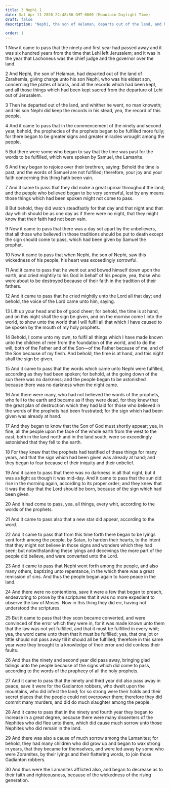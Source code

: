 ```yaml
---
title: 3 Nephi 1
date: Sat Apr 11 2020 22:48:56 GMT-0600 (Mountain Daylight Time)
draft: false
description: "Nephi, the son of Helaman, departs out of the land, and his son Nephi keeps the records—Though signs and wonders abound, the wicked plan to slay the righteous—The night of Christ’s birth arrives—The sign is given, and a new star arises—Lyings and deceivings increase, and the Gadianton robbers slaughter many. About A.D. 1–4."

order: 1
---
```

    
1 Now it came to pass that the ninety and first year had passed away and it was six hundred years from the time that Lehi left Jerusalem; and it was in the year that Lachoneus was the chief judge and the governor over the land.

2 And Nephi, the son of Helaman, had departed out of the land of Zarahemla, giving charge unto his son Nephi, who was his eldest son, concerning the plates of brass, and all the records which had been kept, and all those things which had been kept sacred from the departure of Lehi out of Jerusalem.

3 Then he departed out of the land, and whither he went, no man knoweth; and his son Nephi did keep the records in his stead, yea, the record of this people.

4 And it came to pass that in the commencement of the ninety and second year, behold, the prophecies of the prophets began to be fulfilled more fully; for there began to be greater signs and greater miracles wrought among the people.

5 But there were some who began to say that the time was past for the words to be fulfilled, which were spoken by Samuel, the Lamanite.

6 And they began to rejoice over their brethren, saying: Behold the time is past, and the words of Samuel are not fulfilled; therefore, your joy and your faith concerning this thing hath been vain.

7 And it came to pass that they did make a great uproar throughout the land; and the people who believed began to be very sorrowful, lest by any means those things which had been spoken might not come to pass.

8 But behold, they did watch steadfastly for that day and that night and that day which should be as one day as if there were no night, that they might know that their faith had not been vain.

9 Now it came to pass that there was a day set apart by the unbelievers, that all those who believed in those traditions should be put to death except the sign should come to pass, which had been given by Samuel the prophet.

10 Now it came to pass that when Nephi, the son of Nephi, saw this wickedness of his people, his heart was exceedingly sorrowful.

11 And it came to pass that he went out and bowed himself down upon the earth, and cried mightily to his God in behalf of his people, yea, those who were about to be destroyed because of their faith in the tradition of their fathers.

12 And it came to pass that he cried mightily unto the Lord all that day; and behold, the voice of the Lord came unto him, saying.

13 Lift up your head and be of good cheer; for behold, the time is at hand, and on this night shall the sign be given, and on the morrow come I into the world, to show unto the world that I will fulfil all that which I have caused to be spoken by the mouth of my holy prophets.

14 Behold, I come unto my own, to fulfil all things which I have made known unto the children of men from the foundation of the world, and to do the will, both of the Father and of the Son—of the Father because of me, and of the Son because of my flesh. And behold, the time is at hand, and this night shall the sign be given.

15 And it came to pass that the words which came unto Nephi were fulfilled, according as they had been spoken; for behold, at the going down of the sun there was no darkness; and the people began to be astonished because there was no darkness when the night came.

16 And there were many, who had not believed the words of the prophets, who fell to the earth and became as if they were dead, for they knew that the great plan of destruction which they had laid for those who believed in the words of the prophets had been frustrated; for the sign which had been given was already at hand.

17 And they began to know that the Son of God must shortly appear; yea, in fine, all the people upon the face of the whole earth from the west to the east, both in the land north and in the land south, were so exceedingly astonished that they fell to the earth.

18 For they knew that the prophets had testified of these things for many years, and that the sign which had been given was already at hand; and they began to fear because of their iniquity and their unbelief.

19 And it came to pass that there was no darkness in all that night, but it was as light as though it was mid-day. And it came to pass that the sun did rise in the morning again, according to its proper order; and they knew that it was the day that the Lord should be born, because of the sign which had been given.

20 And it had come to pass, yea, all things, every whit, according to the words of the prophets.

21 And it came to pass also that a new star did appear, according to the word.

22 And it came to pass that from this time forth there began to be lyings sent forth among the people, by Satan, to harden their hearts, to the intent that they might not believe in those signs and wonders which they had seen; but notwithstanding these lyings and deceivings the more part of the people did believe, and were converted unto the Lord.

23 And it came to pass that Nephi went forth among the people, and also many others, baptizing unto repentance, in the which there was a great remission of sins. And thus the people began again to have peace in the land.

24 And there were no contentions, save it were a few that began to preach, endeavoring to prove by the scriptures that it was no more expedient to observe the law of Moses. Now in this thing they did err, having not understood the scriptures.

25 But it came to pass that they soon became converted, and were convinced of the error which they were in, for it was made known unto them that the law was not yet fulfilled, and that it must be fulfilled in every whit; yea, the word came unto them that it must be fulfilled; yea, that one jot or tittle should not pass away till it should all be fulfilled; therefore in this same year were they brought to a knowledge of their error and did confess their faults.

26 And thus the ninety and second year did pass away, bringing glad tidings unto the people because of the signs which did come to pass, according to the words of the prophecy of all the holy prophets.

27 And it came to pass that the ninety and third year did also pass away in peace, save it were for the Gadianton robbers, who dwelt upon the mountains, who did infest the land; for so strong were their holds and their secret places that the people could not overpower them; therefore they did commit many murders, and did do much slaughter among the people.

28 And it came to pass that in the ninety and fourth year they began to increase in a great degree, because there were many dissenters of the Nephites who did flee unto them, which did cause much sorrow unto those Nephites who did remain in the land.

29 And there was also a cause of much sorrow among the Lamanites; for behold, they had many children who did grow up and began to wax strong in years, that they became for themselves, and were led away by some who were Zoramites, by their lyings and their flattering words, to join those Gadianton robbers.

30 And thus were the Lamanites afflicted also, and began to decrease as to their faith and righteousness, because of the wickedness of the rising generation.
